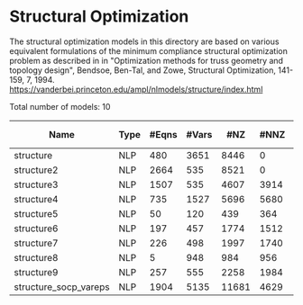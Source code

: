 # Structural Optimization

The structural optimization models in this directory are based on various equivalent formulations of the minimum compliance structural optimization problem as described in in "Optimization methods for truss geometry and topology design", Bendsoe, Ben-Tal, and Zowe, Structural Optimization, 141-159, 7, 1994.
https://vanderbei.princeton.edu/ampl/nlmodels/structure/index.html


Total number of models:   10

| Name                  | Type | #Eqns | #Vars | #NZ   | #NNZ | Bestknown Objective |
|-----------------------|------|-------|-------|-------|------|---------------------|
| structure             | NLP  | 480   | 3651  | 8446  | 0    | 0.00000000          |
| structure2            | NLP  | 2664  | 535   | 8521  | 0    | 75.10582011         |
| structure3            | NLP  | 1507  | 535   | 4607  | 3914 | 75.10582011         |
| structure4            | NLP  | 735   | 1527  | 5696  | 5680 | 0.03090083          |
| structure5            | NLP  | 50    | 120   | 439   | 364  | 331.74262795        |
| structure6            | NLP  | 197   | 457   | 1774  | 1512 | 0.00000000          |
| structure7            | NLP  | 226   | 498   | 1997  | 1740 | 0.45690000          |
| structure8            | NLP  | 5     | 948   | 984   | 956  | 0.00000000          |
| structure9            | NLP  | 257   | 555   | 2258  | 1984 | -0.06604800         |
| structure_socp_vareps | NLP  | 1904  | 5135  | 11681 | 4629 | 0.01000000          |